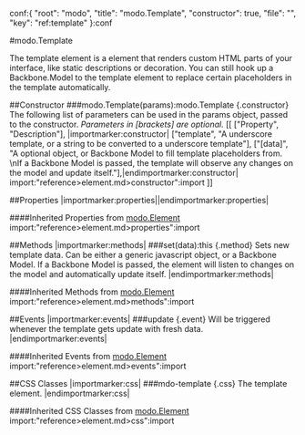 conf:{
    "root": "modo",
    "title": "modo.Template",
    "constructor": true,
    "file": "",
    "key": "ref:template"
}:conf

#modo.Template

The template element is a element that renders custom HTML parts of your interface, like static descriptions or decoration.
You can still hook up a Backbone.Model to the template element to replace certain placeholders in the template automatically.

##Constructor
###modo.Template(params):modo.Template {.constructor}
The following list of parameters can be used in the params object, passed to the constructor.
_Parameters in [brackets] are optional._
[[
["Property", "Description"],
|importmarker:constructor|
["template", "A underscore template, or a string to be converted to a underscore template"],
["[data]", "A optional object, or Backbone Model to fill template placeholders from.    \nIf a Backbone Model is passed, the template will observe any changes on the model and update itself."],|endimportmarker:constructor|
import:"reference>element.md>constructor":import
]]

##Properties
|importmarker:properties||endimportmarker:properties|

####Inherited Properties from [modo.Element](element)
import:"reference>element.md>properties":import

##Methods
|importmarker:methods|
###set(data):this {.method}
Sets new template data. Can be either a generic javascript object, or a Backbone Model.
If a Backbone Model is passed, the element will listen to changes on the model and automatically update itself.
|endimportmarker:methods|

####Inherited Methods from [modo.Element](element)
import:"reference>element.md>methods":import

##Events
|importmarker:events|
###update {.event}
Will be triggered whenever the template gets update with fresh data.
|endimportmarker:events|

####Inherited Events from [modo.Element](element)
import:"reference>element.md>events":import

##CSS Classes
|importmarker:css|
###mdo-template {.css}
The template element.
|endimportmarker:css|

####Inherited CSS Classes from [modo.Element](element)
import:"reference>element.md>css":import